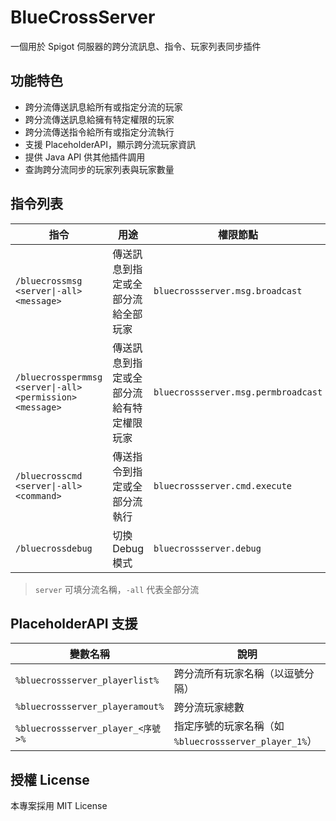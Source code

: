 
# BlueCrossServer

一個用於 Spigot 伺服器的跨分流訊息、指令、玩家列表同步插件

## 功能特色

- 跨分流傳送訊息給所有或指定分流的玩家
- 跨分流傳送訊息給擁有特定權限的玩家
- 跨分流傳送指令給所有或指定分流執行
- 支援 PlaceholderAPI，顯示跨分流玩家資訊
- 提供 Java API 供其他插件調用
- 查詢跨分流同步的玩家列表與玩家數量

## 指令列表

| 指令 | 用途 | 權限節點 |
|------|------|----------|
| `/bluecrossmsg <server\|-all> <message>` | 傳送訊息到指定或全部分流給全部玩家 | `bluecrossserver.msg.broadcast` |
| `/bluecrosspermmsg <server\|-all> <permission> <message>` | 傳送訊息到指定或全部分流給有特定權限玩家 | `bluecrossserver.msg.permbroadcast` |
| `/bluecrosscmd <server\|-all> <command>` | 傳送指令到指定或全部分流執行 | `bluecrossserver.cmd.execute` |
| `/bluecrossdebug` | 切換 Debug 模式 | `bluecrossserver.debug` |

> `server` 可填分流名稱，`-all` 代表全部分流

## PlaceholderAPI 支援

| 變數名稱 | 說明 |
|----------|------|
| `%bluecrossserver_playerlist%` | 跨分流所有玩家名稱（以逗號分隔） |
| `%bluecrossserver_playeramout%` | 跨分流玩家總數 |
| `%bluecrossserver_player_<序號>%` | 指定序號的玩家名稱（如 `%bluecrossserver_player_1%`） |

## 授權 License

本專案採用 MIT License  

